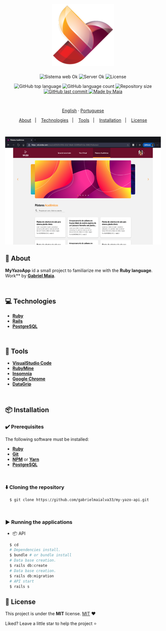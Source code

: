 <h1 align="center">
  <img src=".github/assets/images/icon.png" height="200px" alt="Yazo">
</h1>

<p align="center">
  <img src="https://img.shields.io/badge/web%3F-no-00b8d3?style=for-the-badge" alt="Sistema web Ok" />
  <img src="https://img.shields.io/badge/server%3F-no-00b8d3?style=for-the-badge" alt="Server Ok" />
  <img src="https://img.shields.io/github/license/gabrielmaialva33/my-yazo-api?color=00b8d3&style=for-the-badge" alt="License" />
</p>

<p align="center">
  <img src="https://img.shields.io/github/languages/top/gabrielmaialva33/my-yazo-api?style=for-the-badge&logo=appveyor" alt="GitHub top language" >
  <img src="https://img.shields.io/github/languages/count/gabrielmaialva33/my-yazo-api?style=for-the-badge&logo=appveyor" alt="GitHub language count" >
  <img src="https://img.shields.io/github/repo-size/gabrielmaialva33/my-yazo-api?style=for-the-badge&logo=appveyor" alt="Repository size" >
  <a href="https://github.com/gabrielmaialva33/sos/commits/master">
    <img src="https://img.shields.io/github/last-commit/gabrielmaialva33/my-yazo-api?style=for-the-badge&logo=appveyor" alt="GitHub last commit" >
  <img src="https://img.shields.io/badge/made%20by-Maia-15c3d6?style=for-the-badge&logo=appveyor" alt="Made by Maia" >
  </a>
</p>

<br>
<p align="center">
    <a href="README.md">English</a>
    ·
    <a href="README-pt.md">Portuguese</a>
</p>

<p align="center">
  <a href="#bookmark-about">About</a>&nbsp;&nbsp;&nbsp;|&nbsp;&nbsp;&nbsp;
  <a href="#computer-technologies">Technologies</a>&nbsp;&nbsp;&nbsp;|&nbsp;&nbsp;&nbsp;
  <a href="#wrench-tools">Tools</a>&nbsp;&nbsp;&nbsp;|&nbsp;&nbsp;&nbsp;
  <a href="#package-installation">Installation</a>&nbsp;&nbsp;&nbsp;|&nbsp;&nbsp;&nbsp;
  <a href="#memo-license">License</a>
</p>
</strong>
<br>

<p align="center">
    <img alt="Screens" src=".github/assets/images/prev.png" height="350px" />
</p>

## :bookmark: About

**MyYazoApp** id a small project to familiarize me with the **Ruby language**. Work** by **[Gabriel Maia](https://github.com/gabrielmaialva33)**.

<br>

## :computer: Technologies

- **[Ruby](https://www.ruby-lang.org/pt/)**
- **[Rails](https://rubyonrails.org/)**
- **[PostgreSQL](https://www.postgresql.org/)**

<br>

## :wrench: Tools

- **[VisualStudio Code](https://code.visualstudio.com/)**
- **[RubyMine](https://www.jetbrains.com/ruby/)**
- **[Insomnia](https://insomnia.rest/)**
- **[Google Chrome](https://www.google.com/chrome/)**
- **[DataGrip](https://www.jetbrains.com/pt-br/datagrip/)**

<br>

## :package: Installation

### :heavy_check_mark: **Prerequisites**

The following software must be installed:

- **[Ruby](https://www.ruby-lang.org/pt/)**
- **[Git](https://git-scm.com/)**
- **[NPM](https://www.npmjs.com/)** or **[Yarn](https://yarnpkg.com/)**
- **[PostgreSQL](https://www.postgresql.org/)**

<br>

### :arrow_down: **Cloning the repository**

```sh
  $ git clone https://github.com/gabrielmaialva33/my-yazo-api.git
```

<br>

### :arrow_forward: **Running the applications**

- :package: API

```sh
  $ cd
  # Dependencies install.
  $ bundle # or bundle install
  # Data base creation.
  $ rails db:create
  # Data base creation.
  $ rails db:migration
  # API start
  $ rails s
```

## :memo: License

This project is under the **MIT** license. [MIT](./LICENSE) ❤️

Liked? Leave a little star to help the project ⭐
